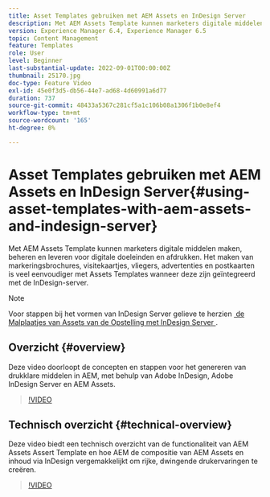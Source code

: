 ```yaml
---
title: Asset Templates gebruiken met AEM Assets en InDesign Server
description: Met AEM Assets Template kunnen marketers digitale middelen maken, beheren en leveren voor digitale doeleinden en afdrukken. Het maken van markeringsbrochures, visitekaartjes, vliegers, advertenties en postkaarten is veel eenvoudiger met Assets Templates wanneer deze zijn geïntegreerd met de InDesign-server.
version: Experience Manager 6.4, Experience Manager 6.5
topic: Content Management
feature: Templates
role: User
level: Beginner
last-substantial-update: 2022-09-01T00:00:00Z
thumbnail: 25170.jpg
doc-type: Feature Video
exl-id: 45e0f3d5-db56-44e7-ad68-4d60991a6d77
duration: 737
source-git-commit: 48433a5367c281cf5a1c106b08a1306f1b0e8ef4
workflow-type: tm+mt
source-wordcount: '165'
ht-degree: 0%

---
```


# Asset Templates gebruiken met AEM Assets en InDesign Server{#using-asset-templates-with-aem-assets-and-indesign-server}

Met AEM Assets Template kunnen marketers digitale middelen maken, beheren en leveren voor digitale doeleinden en afdrukken. Het maken van markeringsbrochures, visitekaartjes, vliegers, advertenties en postkaarten is veel eenvoudiger met Assets Templates wanneer deze zijn geïntegreerd met de InDesign-server.

>[!NOTE]
>
>Voor stappen bij het vormen van InDesign Server gelieve te herzien [&#x200B; de Malplaatjes van Assets van de Opstelling met InDesign Server &#x200B;](asset-templates-technical-video-setup.md).

## Overzicht {#overview}

Deze video doorloopt de concepten en stappen voor het genereren van drukklare middelen in AEM, met behulp van Adobe InDesign, Adobe InDesign Server en AEM Assets.

>[!VIDEO](https://video.tv.adobe.com/v/25170?quality=12&learn=on)

## Technisch overzicht {#technical-overview}

Deze video biedt een technisch overzicht van de functionaliteit van AEM Assets Assert Template en hoe AEM de compositie van AEM Assets en inhoud via InDesign vergemakkelijkt om rijke, dwingende drukervaringen te creëren.

>[!VIDEO](https://video.tv.adobe.com/v/17071?quality=12&learn=on)
